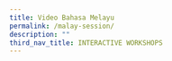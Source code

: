 ```yaml
---
title: Video Bahasa Melayu
permalink: /malay-session/
description: ""
third_nav_title: INTERACTIVE WORKSHOPS
---
```

